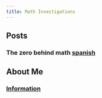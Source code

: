 ```yaml
---
title: Math Investigations
---
```


## Posts
### The zero behind math [spanish](www.estfloyd.github.io/Math-Posting/the_zero_behind_math.html)

## About Me
### [Information](https://estfloyd.github.io/Math-Posting/about.html)
